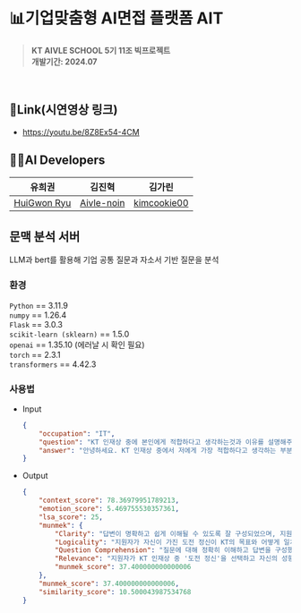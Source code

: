 # 📊기업맞춤형 AI면접 플랫폼 AIT
> **KT AIVLE SCHOOL 5기 11조 빅프로젝트**<br/> **개발기간: 2024.07**
<br>

## 🔗Link(시연영상 링크)
 - https://youtu.be/8Z8Ex54-4CM

## 👩‍💻AI Developers

|               유희권               |               김진혁               |               김가린               | 
| :---------------------------------: | :-------------------------------------: | :-------------------------------------: |
| [HuiGwon Ryu](https://github.com/AnthonyRyu) | [Aivle-noin](https://github.com/Aivle-noin) | [kimcookie00](https://github.com/kimcookie00) |

## 문맥 분석 서버
LLM과 bert를 활용해 기업 공통 질문과 자소서 기반 질문을 분석

### 환경
`Python` == 3.11.9    
`numpy` == 1.26.4   
`Flask` == 3.0.3   
`scikit-learn (sklearn)` == 1.5.0   
`openai` == 1.35.10 (에러날 시 확인 필요)   
`torch` == 2.3.1   
`transformers` == 4.42.3   

### 사용법

- Input
    ```Json
    {
        "occupation": "IT",
        "question": "KT 인재상 중에 본인에게 적합하다고 생각하는것과 이유를 설명해주세요",
        "answer": "안녕하세요. KT 인재상 중에서 저에게 가장 적합하다고 생각하는 부분은 도전 정신입니다. 저는 항상 새로운 도전과 목표를 설정하며 성장을 추구하는 사람입니다. 예를 들어, 대학 시절에는 학업과 병행하여 다양한 프로젝트와 인턴십에 참여하면서 실무 경험을 쌓았습니다. 이러한 경험들은 저의 문제 해결 능력과 창의성을 크게 향상시켜 주었고, 이는 곧 KT의 혁신적인 사업 환경에서도 큰 도움이 될 것이라고 생각합니다. 또한, 저는 변화에 빠르게 적응하며 새로운 기술과 트렌드를 학습하는 것을 즐깁니다. KT는 빠르게 변화하는 ICT 산업의 선두주자로서 지속적인 혁신과 발전을 추구하는 기업입니다. 따라서 저의 도전 정신과 학습 능력은 KT의 목표와 매우 부합한다고 생각합니다. 마지막으로, 도전 정신은 팀워크와 협업에서도 중요한 요소라고 생각합니다. 저는 다양한 팀 프로젝트를 통해 협력하고 소통하는 능력을 키워왔으며, 이를 바탕으로 KT의 다양한 부서와 협력하여 성공적인 결과를 만들어낼 자신이 있습니다. 감사합니다."
    }
    ```
- Output
    ```Json
    {
        "context_score": 78.36979951789213,
        "emotion_score": 5.469755530357361,
        "lsa_score": 25,
        "munmek": {
            "Clarity": "답변이 명확하고 쉽게 이해될 수 있도록 잘 구성되었으며, 지원자의 도전 정신과 이를 뒷받침하는 사례가 명료하게 제시되었습니다. 다만 명확성을 더 높이려면 구체적인 프로젝트 이름이나 인턴십 세부 내용을 추가하는 것이 바람직합니다.",
            "Logicality": "지원자가 자신이 가진 도전 정신이 KT의 목표와 어떻게 일치하는지를 논리적으로 설명했습니다. 대학 시절의 경험과 결과를 구체적으로 제시하여 논리적인 연관성을 높였으나, 더 다양한 사례가 있었다면 더 높은 점수를 줄 수 있었을 것입니다.",
            "Question Comprehension": "질문에 대해 정확히 이해하고 답변을 구성했으며, KT가 추구하는 인재상과 자신의 특성을 연결지어 설명한 점이 매우 좋았습니다. 다만, 약간의 추가 정보가 제공되었다면 최상의 점수를 받을 수 있을 것입니다.",
            "Relevance": "지원자가 KT 인재상 중 '도전 정신'을 선택하고 자신의 성향과 경험을 구체적으로 설명하였습니다. KT의 혁신적이고 빠르게 변화하는 환경에 잘 맞는다고 평가했습니다. 점수를 내린 이유는 다루지 않은 다른 인재상의 요소가 있을 수 있다는 점입니다.",
            "munmek_score": 37.400000000000006
        },
        "munmek_score": 37.400000000000006,
        "similarity_score": 10.500043987534768
    }
    ```
